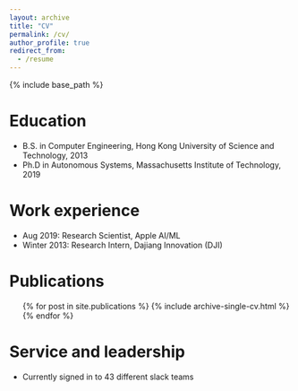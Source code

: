 ```yaml
---
layout: archive
title: "CV"
permalink: /cv/
author_profile: true
redirect_from:
  - /resume
---
```


{% include base_path %}

Education
======
* B.S. in Computer Engineering, Hong Kong University of Science and Technology, 2013
* Ph.D in Autonomous Systems, Massachusetts Institute of Technology, 2019

Work experience
======
* Aug 2019: Research Scientist, Apple AI/ML
* Winter 2013: Research Intern, Dajiang Innovation (DJI)
  


Publications
======
  <ul>{% for post in site.publications %}
    {% include archive-single-cv.html %}
  {% endfor %}</ul>
  
  
Service and leadership
======
* Currently signed in to 43 different slack teams
